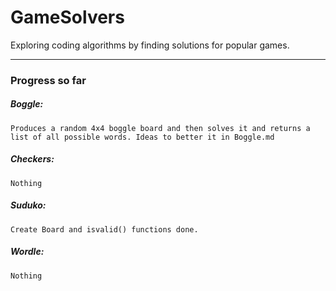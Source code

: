 # GameSolvers
Exploring coding algorithms by finding solutions for popular games.<br/>
<hr>

### Progress so far
##### Boggle: <br/>
    Produces a random 4x4 boggle board and then solves it and returns a list of all possible words. Ideas to better it in Boggle.md
##### Checkers: <br/>
    Nothing
##### Suduko:
    Create Board and isvalid() functions done.
##### Wordle:
    Nothing 
